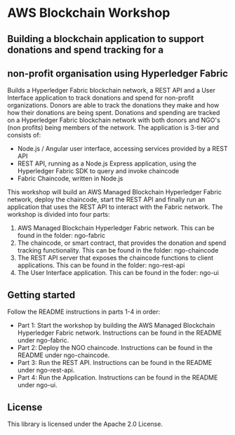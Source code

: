 # AWS Blockchain Workshop
## Building a blockchain application to support donations and spend tracking for a 
## non-profit organisation using Hyperledger Fabric

Builds a Hyperledger Fabric blockchain network, a REST API and a User Interface application to 
track donations and spend for non-profit organizations. Donors are able to track the donations
they make and how how their donations are being spent. Donations and spending are tracked 
on a Hyperledger Fabric blockchain network with both donors and NGO's (non profits) being members of
the network. The application is 3-tier and consists of:

* Node.js / Angular user interface, accessing services provided by a REST API
* REST API, running as a Node.js Express application, using the Hyperledger Fabric SDK to query 
and invoke chaincode
* Fabric Chaincode, written in Node.js

This workshop will build an AWS Managed Blockchain Hyperledger Fabric network, deploy the chaincode,
start the REST API and finally run an application that uses the REST API to interact with the Fabric
network. The workshop is divided into four parts:

1. AWS Managed Blockchain Hyperledger Fabric network. This can be found in the folder: ngo-fabric
2. The chaincode, or smart contract, that provides the donation and spend tracking functionality. This can be found in the folder: ngo-chaincode
3. The REST API server that exposes the chaincode functions to client applications. This can be found in the folder: ngo-rest-api
4. The User Interface application. This can be found in the foder: ngo-ui

## Getting started
Follow the README instructions in parts 1-4 in order:

* Part 1: Start the workshop by building the AWS Managed Blockchain Hyperledger Fabric network. Instructions 
can be found in the README under ngo-fabric.
* Part 2: Deploy the NGO chaincode. Instructions can be found in the README under ngo-chaincode.
* Part 3: Run the REST API. Instructions can be found in the README under ngo-rest-api.
* Part 4: Run the Application. Instructions can be found in the README under ngo-ui.

## License

This library is licensed under the Apache 2.0 License. 
